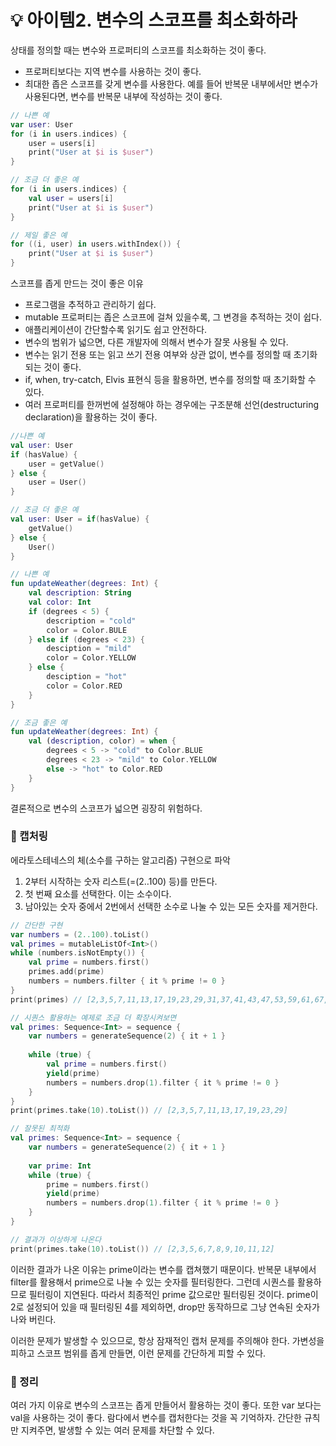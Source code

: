 # 💡 아이템2. 변수의 스코프를 최소화하라

상태를 정의할 때는 변수와 프로퍼티의 스코프를 최소화하는 것이 좋다.
- 프로퍼티보다는 지역 변수를 사용하는 것이 좋다.
- 최대한 좁은 스코프를 갖게 변수를 사용한다. 예를 들어 반복문 내부에서만 변수가 사용된다면, 변수를 반복문 내부에 작성하는 것이 좋다.

```kotlin
// 나쁜 예
var user: User
for (i in users.indices) {
	user = users[i]
	print("User at $i is $user")
}

// 조금 더 좋은 예
for (i in users.indices) {
	val user = users[i]
	print("User at $i is $user")
}

// 제일 좋은 예
for ((i, user) in users.withIndex()) {
	print("User at $i is $user")
}
```

스코프를 좁게 만드는 것이 좋은 이유
- 프로그램을 추적하고 관리하기 쉽다. 
- mutable 프로퍼티는 좁은 스코프에 걸쳐 있을수록, 그 변경을 추적하는 것이 쉽다. 
- 애플리케이션이 간단할수록 읽기도 쉽고 안전하다.
- 변수의 범위가 넓으면, 다른 개발자에 의해서 변수가 잘못 사용될 수 있다. 
- 변수는 읽기 전용 또는 읽고 쓰기 전용 여부와 상관 없이, 변수를 정의할 때 초기화되는 것이 좋다. 
- if, when, try-catch, Elvis 표현식 등을 활용하면, 변수를 정의할 때 초기화할 수 있다.
- 여러 프로퍼티를 한꺼번에 설정해야 하는 경우에는 구조분해 선언(destructuring declaration)을 활용하는 것이 좋다.

```kotlin
//나쁜 예
val user: User
if (hasValue) {
	user = getValue()
} else {
	user = User()
}

// 조금 더 좋은 예
val user: User = if(hasValue) {
	getValue()
} else {
	User()
}

// 나쁜 예
fun updateWeather(degrees: Int) {
	val description: String
	val color: Int
	if (degrees < 5) {
		description = "cold"
		color = Color.BULE
	} else if (degrees < 23) { 
		desciption = "mild"
		color = Color.YELLOW
	} else {
		desciption = "hot"
		color = Color.RED
	}
}

// 조금 좋은 예
fun updateWeather(degrees: Int) {
	val (description, color) = when {
		degrees < 5 -> "cold" to Color.BLUE
		degrees < 23 -> "mild" to Color.YELLOW
		else -> "hot" to Color.RED
	}
}
```
결론적으로 변수의 스코프가 넓으면 굉장히 위험하다.

### 📌 캡처링

에라토스테네스의 체(소수를 구하는 알고리즘) 구현으로 파악

1. 2부터 시작하는 숫자 리스트(=(2..100) 등)를 만든다.
2. 첫 번째 요소를 선택한다. 이는 소수이다.
3. 남아있는 숫자 중에서 2번에서 선택한 소수로 나눌 수 있는 모든 숫자를 제거한다.

```kotlin
// 간단한 구현
var numbers = (2..100).toList()
val primes = mutableListOf<Int>()
while (numbers.isNotEmpty()) {
	val prime = numbers.first()
	primes.add(prime)
	numbers = numbers.filter { it % prime != 0 }
}
print(primes) // [2,3,5,7,11,13,17,19,23,29,31,37,41,43,47,53,59,61,67,71,73,79,83,89,97]

// 시퀀스 활용하는 예제로 조금 더 확장시켜보면
val primes: Sequence<Int> = sequence {
	var numbers = generateSequence(2) { it + 1 }
	
	while (true) {
		val prime = numbers.first()
		yield(prime)
		numbers = numbers.drop(1).filter { it % prime != 0 }
	}
}
print(primes.take(10).toList()) // [2,3,5,7,11,13,17,19,23,29]
```

```kotlin
// 잘못된 최적화
val primes: Sequence<Int> = sequence {
	var numbers = generateSequence(2) { it + 1 }
	
	var prime: Int
	while (true) {
		prime = numbers.first()
		yield(prime)
		numbers = numbers.drop(1).filter { it % prime != 0 }
	}
}

// 결과가 이상하게 나온다
print(primes.take(10).toList()) // [2,3,5,6,7,8,9,10,11,12]
```

이러한 결과가 나온 이유는 prime이라는 변수를 캡쳐했기 때문이다.
반복문 내부에서 filter를 활용해서 prime으로 나눌 수 있는 숫자를 필터링한다.
그런데 시퀀스를 활용하므로 필터링이 지연된다.
따라서 최종적인 prime 값으로만 필터링된 것이다.
prime이 2로 설정되어 있을 때 필터링된 4를 제외하면, drop만 동작하므로 그냥 연속된 숫자가 나와 버린다.


이러한 문제가 발생할 수 있으므로, 항상 잠재적인 캡처 문제를 주의해야 한다.
가변성을 피하고 스코프 범위를 좁게 만들면, 이런 문제를 간단하게 피할 수 있다.


### 📖 정리

여러 가지 이유로 변수의 스코프는 좁게 만들어서 활용하는 것이 좋다. 
또한 var 보다는 val을 사용하는 것이 좋다. 
람다에서 변수를 캡처한다는 것을 꼭 기억하자. 
간단한 규칙만 지켜주면, 발생할 수 있는 여러 문제를 차단할 수 있다.


